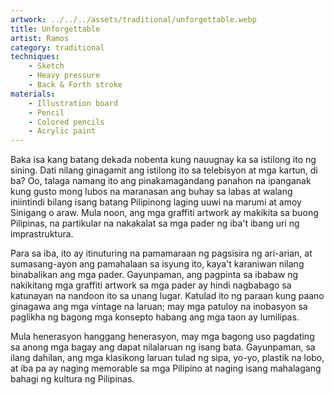 ```yaml
---
artwork: ../../../assets/traditional/unforgettable.webp
title: Unforgettable
artist: Ramos
category: traditional
techniques:
    - Sketch
    - Heavy pressure
    - Back & Forth stroke
materials:
    - Illustration board
    - Pencil
    - Colored pencils
    - Acrylic paint
---
```


Baka isa kang batang dekada nobenta kung nauugnay ka sa istilong ito ng sining. Dati nilang ginagamit ang istilong ito sa telebisyon at mga kartun, di ba? Oo, talaga namang ito ang pinakamagandang panahon na ipanganak kung gusto mong lubos na maranasan ang buhay sa labas at walang iniintindi bilang isang batang Pilipinong laging uuwi na marumi at amoy Sinigang o araw. Mula noon, ang mga graffiti artwork ay makikita sa buong Pilipinas, na partikular na nakakalat sa mga pader ng iba't ibang uri ng imprastruktura.

Para sa iba, ito ay itinuturing na pamamaraan ng pagsisira ng ari-arian, at sumasang-ayon ang pamahalaan sa isyung ito, kaya't karaniwan nilang binabalikan ang mga pader. Gayunpaman, ang pagpinta sa ibabaw ng nakikitang mga graffiti artwork sa mga pader ay hindi nagbabago sa katunayan na nandoon ito sa unang lugar. Katulad ito ng paraan kung paano ginagawa ang mga vintage na laruan; may mga patuloy na inobasyon sa paglikha ng bagong mga konsepto habang ang mga taon ay lumilipas.

Mula henerasyon hanggang henerasyon, may mga bagong uso pagdating sa anong mga bagay ang dapat nilalaruan ng isang bata. Gayunpaman, sa ilang dahilan, ang mga klasikong laruan tulad ng sipa, yo-yo, plastik na lobo, at iba pa ay naging memorable sa mga Pilipino at naging isang mahalagang bahagi ng kultura ng Pilipinas.
